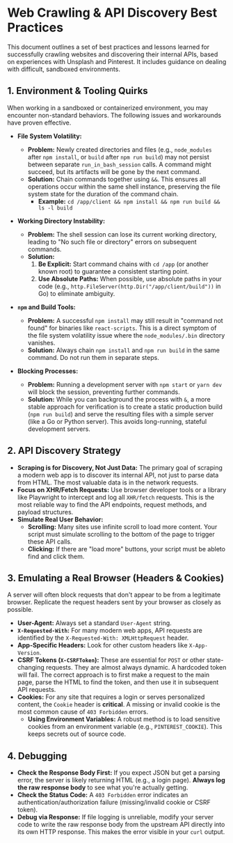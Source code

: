 # Web Crawling & API Discovery Best Practices

This document outlines a set of best practices and lessons learned for successfully crawling websites and discovering their internal APIs, based on experiences with Unsplash and Pinterest. It includes guidance on dealing with difficult, sandboxed environments.

## 1. Environment & Tooling Quirks

When working in a sandboxed or containerized environment, you may encounter non-standard behaviors. The following issues and workarounds have proven effective.

- **File System Volatility:**
  - **Problem:** Newly created directories and files (e.g., `node_modules` after `npm install`, or `build` after `npm run build`) may not persist between separate `run_in_bash_session` calls. A command might succeed, but its artifacts will be gone by the next command.
  - **Solution:** Chain commands together using `&&`. This ensures all operations occur within the same shell instance, preserving the file system state for the duration of the command chain.
    - **Example:** `cd /app/client && npm install && npm run build && ls -l build`

- **Working Directory Instability:**
  - **Problem:** The shell session can lose its current working directory, leading to "No such file or directory" errors on subsequent commands.
  - **Solution:**
    1.  **Be Explicit:** Start command chains with `cd /app` (or another known root) to guarantee a consistent starting point.
    2.  **Use Absolute Paths:** When possible, use absolute paths in your code (e.g., `http.FileServer(http.Dir("/app/client/build"))` in Go) to eliminate ambiguity.

- **`npm` and Build Tools:**
  - **Problem:** A successful `npm install` may still result in "command not found" for binaries like `react-scripts`. This is a direct symptom of the file system volatility issue where the `node_modules/.bin` directory vanishes.
  - **Solution:** Always chain `npm install` and `npm run build` in the same command. Do not run them in separate steps.

- **Blocking Processes:**
  - **Problem:** Running a development server with `npm start` or `yarn dev` will block the session, preventing further commands.
  - **Solution:** While you can background the process with `&`, a more stable approach for verification is to create a static production build (`npm run build`) and serve the resulting files with a simple server (like a Go or Python server). This avoids long-running, stateful development servers.

## 2. API Discovery Strategy

- **Scraping is for Discovery, Not Just Data:** The primary goal of scraping a modern web app is to discover its internal API, not just to parse data from HTML. The most valuable data is in the network requests.
- **Focus on XHR/Fetch Requests:** Use browser developer tools or a library like Playwright to intercept and log all `XHR/fetch` requests. This is the most reliable way to find the API endpoints, request methods, and payload structures.
- **Simulate Real User Behavior:**
  - **Scrolling:** Many sites use infinite scroll to load more content. Your script must simulate scrolling to the bottom of the page to trigger these API calls.
  - **Clicking:** If there are "load more" buttons, your script must be ableto find and click them.

## 3. Emulating a Real Browser (Headers & Cookies)

A server will often block requests that don't appear to be from a legitimate browser. Replicate the request headers sent by your browser as closely as possible.

- **User-Agent:** Always set a standard `User-Agent` string.
- **`X-Requested-With`:** For many modern web apps, API requests are identified by the `X-Requested-With: XMLHttpRequest` header.
- **App-Specific Headers:** Look for other custom headers like `X-App-Version`.
- **CSRF Tokens (`X-CSRFToken`):** These are essential for `POST` or other state-changing requests. They are almost always dynamic. A hardcoded token will fail. The correct approach is to first make a request to the main page, parse the HTML to find the token, and then use it in subsequent API requests.
- **Cookies:** For any site that requires a login or serves personalized content, the `Cookie` header is **critical**. A missing or invalid cookie is the most common cause of `403 Forbidden` errors.
  - **Using Environment Variables:** A robust method is to load sensitive cookies from an environment variable (e.g., `PINTEREST_COOKIE`). This keeps secrets out of source code.

## 4. Debugging

- **Check the Response Body First:** If you expect JSON but get a parsing error, the server is likely returning HTML (e.g., a login page). **Always log the raw response body** to see what you're actually getting.
- **Check the Status Code:** A `403 Forbidden` error indicates an authentication/authorization failure (missing/invalid cookie or CSRF token).
- **Debug via Response:** If file logging is unreliable, modify your server code to write the raw response body from the upstream API directly into its own HTTP response. This makes the error visible in your `curl` output.
